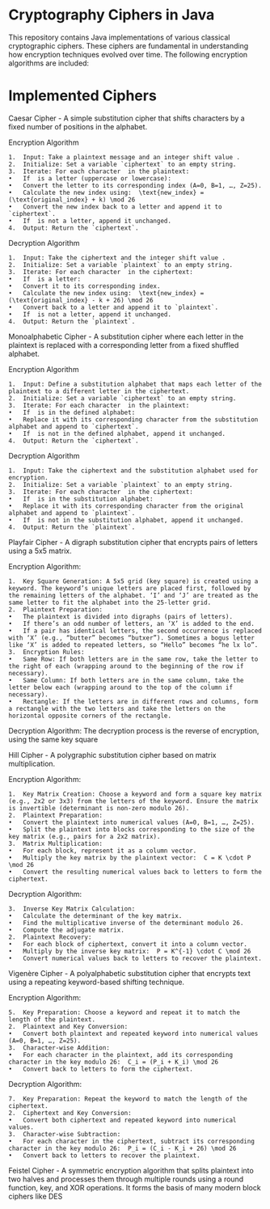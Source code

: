 # Cryptography Ciphers in Java
This repository contains Java implementations of various classical cryptographic ciphers. These ciphers are fundamental in understanding how encryption techniques evolved over time. The following encryption algorithms are included:

# Implemented Ciphers
Caesar Cipher - A simple substitution cipher that shifts characters by a fixed number of positions in the alphabet.

Encryption Algorithm

	1.	Input: Take a plaintext message and an integer shift value .
	2.	Initialize: Set a variable `ciphertext` to an empty string.
	3.	Iterate: For each character  in the plaintext:
	•	If  is a letter (uppercase or lowercase):
	•	Convert the letter to its corresponding index (A=0, B=1, …, Z=25).
	•	Calculate the new index using:  \text{new_index} = (\text{original_index} + k) \mod 26 
	•	Convert the new index back to a letter and append it to `ciphertext`.
	•	If  is not a letter, append it unchanged.
	4.	Output: Return the `ciphertext`.
Decryption Algorithm

	1.	Input: Take the ciphertext and the integer shift value .
	2.	Initialize: Set a variable `plaintext` to an empty string.
	3.	Iterate: For each character  in the ciphertext:
	•	If  is a letter:
	•	Convert it to its corresponding index.
	•	Calculate the new index using:  \text{new_index} = (\text{original_index} - k + 26) \mod 26 
	•	Convert back to a letter and append it to `plaintext`.
	•	If  is not a letter, append it unchanged.
	4.	Output: Return the `plaintext`.
 
Monoalphabetic Cipher - A substitution cipher where each letter in the plaintext is replaced with a corresponding letter from a fixed shuffled alphabet.

Encryption Algorithm

	1.	Input: Define a substitution alphabet that maps each letter of the plaintext to a different letter in the ciphertext.
	2.	Initialize: Set a variable `ciphertext` to an empty string.
	3.	Iterate: For each character  in the plaintext:
	•	If  is in the defined alphabet:
	•	Replace it with its corresponding character from the substitution alphabet and append to `ciphertext`.
	•	If  is not in the defined alphabet, append it unchanged.
	4.	Output: Return the `ciphertext`.
Decryption Algorithm

	1.	Input: Take the ciphertext and the substitution alphabet used for encryption.
	2.	Initialize: Set a variable `plaintext` to an empty string.
	3.	Iterate: For each character  in the ciphertext:
	•	If  is in the substitution alphabet:
	•	Replace it with its corresponding character from the original alphabet and append to `plaintext`.
	•	If  is not in the substitution alphabet, append it unchanged.
	4.	Output: Return the `plaintext`.
Playfair Cipher - A digraph substitution cipher that encrypts pairs of letters using a 5x5 matrix.

Encryption Algorithm:

	1.	Key Square Generation: A 5x5 grid (key square) is created using a keyword. The keyword’s unique letters are placed first, followed by the remaining letters of the alphabet. ‘I’ and ‘J’ are treated as the same letter to fit the alphabet into the 25-letter grid.
	2.	Plaintext Preparation:
	•	The plaintext is divided into digraphs (pairs of letters).
	•	If there’s an odd number of letters, an ‘X’ is added to the end.
	•	If a pair has identical letters, the second occurrence is replaced with ‘X’ (e.g., “butter” becomes “butxer”). Sometimes a bogus letter like ‘X’ is added to repeated letters, so “Hello” becomes “he lx lo”.
	3.	Encryption Rules:
	•	Same Row: If both letters are in the same row, take the letter to the right of each (wrapping around to the beginning of the row if necessary).
	•	Same Column: If both letters are in the same column, take the letter below each (wrapping around to the top of the column if necessary).
	•	Rectangle: If the letters are in different rows and columns, form a rectangle with the two letters and take the letters on the horizontal opposite corners of the rectangle.
Decryption Algorithm: The decryption process is the reverse of encryption, using the same key square

Hill Cipher - A polygraphic substitution cipher based on matrix multiplication.

Encryption Algorithm:

	1.	Key Matrix Creation: Choose a keyword and form a square key matrix (e.g., 2x2 or 3x3) from the letters of the keyword. Ensure the matrix is invertible (determinant is non-zero modulo 26).
	2.	Plaintext Preparation:
	•	Convert the plaintext into numerical values (A=0, B=1, …, Z=25).
	•	Split the plaintext into blocks corresponding to the size of the key matrix (e.g., pairs for a 2x2 matrix).
	3.	Matrix Multiplication:
	•	For each block, represent it as a column vector.
	•	Multiply the key matrix by the plaintext vector:  C = K \cdot P \mod 26 
	•	Convert the resulting numerical values back to letters to form the ciphertext.
Decryption Algorithm:

	3.	Inverse Key Matrix Calculation:
	•	Calculate the determinant of the key matrix.
	•	Find the multiplicative inverse of the determinant modulo 26.
	•	Compute the adjugate matrix.
	2.	Plaintext Recovery:
	•	For each block of ciphertext, convert it into a column vector.
	•	Multiply by the inverse key matrix:  P = K^{-1} \cdot C \mod 26 
	•	Convert numerical values back to letters to recover the plaintext.
 
Vigenère Cipher - A polyalphabetic substitution cipher that encrypts text using a repeating keyword-based shifting technique.

Encryption Algorithm:

	5.	Key Preparation: Choose a keyword and repeat it to match the length of the plaintext.
	2.	Plaintext and Key Conversion:
	•	Convert both plaintext and repeated keyword into numerical values (A=0, B=1, …, Z=25).
	3.	Character-wise Addition:
	•	For each character in the plaintext, add its corresponding character in the key modulo 26:  C_i = (P_i + K_i) \mod 26 
	•	Convert back to letters to form the ciphertext.
Decryption Algorithm:

	7.	Key Preparation: Repeat the keyword to match the length of the ciphertext.
	2.	Ciphertext and Key Conversion:
	•	Convert both ciphertext and repeated keyword into numerical values.
	3.	Character-wise Subtraction:
	•	For each character in the ciphertext, subtract its corresponding character in the key modulo 26:  P_i = (C_i - K_i + 26) \mod 26 
	•	Convert back to letters to recover the plaintext.

Feistel Cipher - A symmetric encryption algorithm that splits plaintext into two halves and processes them through multiple rounds using a round function, key, and XOR operations. It forms the basis of many modern block ciphers like DES

